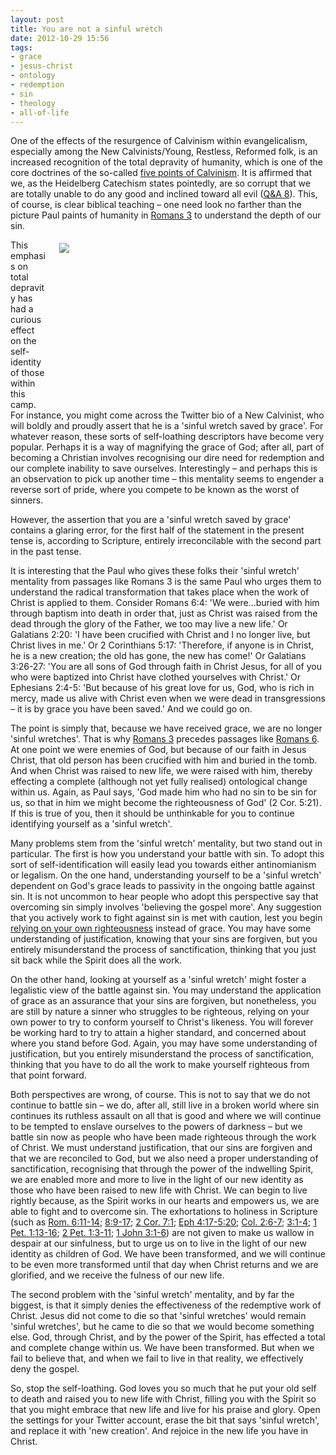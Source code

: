 ```yaml
---
layout: post
title: You are not a sinful wretch
date: 2012-10-29 15:56
tags:
- grace
- jesus-christ
- ontology
- redemption
- sin
- theology
- all-of-life
---
```

<p>One of the effects of the resurgence of Calvinism within evangelicalism, especially among the New Calvinists/Young, Restless, Reformed folk, is an increased recognition of the total depravity of humanity, which is one of the core doctrines of the so-called <a href="http://en.wikipedia.org/wiki/Calvinism#Five_points_of_Calvinism" target="_blank">five points of Calvinism</a>. It is affirmed that we, as the Heidelberg Catechism states pointedly, are so corrupt that we are totally unable to do any good and inclined toward all evil (<a href="http://www.crcna.org/pages/heidelberg_misery.cfm#QandA%208" target="_blank">Q&amp;A 8</a>). This, of course, is clear biblical teaching &ndash; one need look no farther than the picture Paul paints of humanity in <a href="http://www.biblegateway.com/passage/?search=romans%203&amp;version=NIV1984" target="_blank">Romans 3</a> to understand the depth of our sin.</p>
<div style="float: right; margin: 5px 1px 0px 20px; width: 425px; height: 263px;"><img src="https://dl.dropbox.com/u/3897986/Jake%20Blog%20Images/despair.jpg" /></div>
<p>This emphasis on total depravity has had a curious effect on the self-identity of those within this camp. For instance, you might come across the Twitter bio of a New Calvinist, who will boldly and proudly assert that he is a 'sinful wretch saved by grace'. For whatever reason, these sorts of self-loathing descriptors have  become very popular. Perhaps it is a way of magnifying the grace of God;  after all, part of becoming a Christian involves recognising our dire  need for redemption and our complete inability to save ourselves. Interestingly &ndash; and perhaps this is an observation to pick up another time &ndash; this mentality seems to engender a reverse sort of pride, where you compete to be known as the worst of sinners.</p>
<p>However, the assertion that you are a 'sinful wretch saved by grace' contains a glaring error, for the first half of the statement in the present tense is, according to Scripture, entirely irreconcilable with the second part in the past tense.</p>
<p>It is interesting that the Paul who gives these folks their 'sinful wretch' mentality from passages like Romans 3 is the same Paul who urges them to understand the radical transformation that takes place when the work of Christ is applied to them. Consider Romans 6:4: 'We were...buried with him through baptism into death in order that, just as Christ was raised from the dead through the glory of the Father, we too may live a new life.' Or Galatians 2:20: 'I have been crucified with Christ and I no longer live, but Christ lives in me.' Or 2 Corinthians 5:17: 'Therefore, if anyone is in Christ, he is a new creation; the old has gone, the new has come!' Or Galatians 3:26-27: 'You are all sons of God through faith in Christ Jesus, for all of you who were baptized into Christ have clothed yourselves with Christ.' Or Ephesians 2:4-5: 'But because of his great love for us, God, who is rich in mercy, made us alive with Christ even when we were dead in transgressions &ndash; it is by grace you have been saved.' And we could go on.</p>
<p>The point is simply that, because we have received grace, we are no longer 'sinful wretches'. That is why <a href="http://www.biblegateway.com/passage/?search=romans%203&amp;version=NIV1984" target="_blank">Romans 3</a> precedes passages like <a href="http://www.biblegateway.com/passage/?search=romans%206&amp;version=NIV1984" target="_blank">Romans 6</a>. At one point we were enemies of God, but because of our faith in Jesus Christ, that old person has been crucified with him and buried in the tomb. And when Christ was raised to new life, we were raised with him, thereby effecting a complete (although not yet fully realised) ontological change within us. Again, as Paul says, 'God made him who had no sin to be sin for us, so that in him we might become the righteousness of God' (2 Cor. 5:21). If this is true of you, then it should be unthinkable for you to continue identifying yourself as a 'sinful wretch'.</p>
<p>Many problems stem from the 'sinful wretch' mentality, but two stand out in particular. The first is how you understand your battle with sin. To adopt this sort of self-identification will easily lead you towards either antinomianism or legalism. On the one hand, understanding yourself to be a 'sinful wretch' dependent on God's grace leads to passivity in the ongoing battle against sin. It is not uncommon to hear people who adopt this perspective say that overcoming sin simply involves 'believing the gospel more'. Any suggestion that you actively work to fight against sin is met with caution, lest you begin <a href="http://blog.jakebelder.com/post/no-place-for-righteousness" target="_blank">relying on your own righteousness</a> instead of grace. You may have some understanding of justification, knowing that your sins are forgiven, but you entirely misunderstand the process of sanctification, thinking that you just sit back while the Spirit does all the work.</p>
<p>On the other hand, looking at yourself as a 'sinful wretch' might foster a legalistic view of the battle against sin. You may understand the application of grace as an assurance that your sins are forgiven, but nonetheless, you are still by nature a sinner who struggles to be righteous, relying on your own power to try to conform yourself to Christ's likeness. You will forever be working hard to try to attain a higher standard, and concerned about where you stand before God. Again, you may have some understanding of justification, but you entirely misunderstand the process of sanctification, thinking that you have to do all the work to make yourself righteous from that point forward.</p>
<p>Both perspectives are wrong, of course. This is not to say that we do not continue to battle sin &ndash; we do, after all, still live in a broken world where sin continues its ruthless assault on all that is good and where we will continue to be tempted to enslave ourselves to the powers of darkness &ndash; but we battle sin now as people who have been made righteous through the work of Christ. We must understand justification, that our sins are forgiven and that we are reconciled to God, but we also need a proper understanding of sanctification, recognising that through the power of the indwelling Spirit, we are enabled more and more to live in the light of our new identity as those who have been raised to new life with Christ. We can begin to live rightly because, as the Spirit works in our hearts and empowers us, we are able to fight and to overcome sin. The exhortations to holiness in Scripture (such as <a href="http://www.biblegateway.com/passage/?search=rom%206:11-14&amp;version=NIV1984" target="_blank">Rom. 6:11-14</a>; <a href="http://www.biblegateway.com/passage/?search=rom%208.9-17&amp;version=NIV1984" target="_blank">8:9-17</a>; <a href="http://www.biblegateway.com/passage/?search=2%20cor%207.1&amp;version=NIV1984" target="_blank">2 Cor. 7:1</a>; <a href="http://www.biblegateway.com/passage/?search=eph%204.17-5:20&amp;version=NIV1984" target="_blank">Eph 4:17-5:20</a>; <a href="http://www.biblegateway.com/passage/?search=col%202.6-7&amp;version=NIV1984" target="_blank">Col. 2:6-7</a>; <a href="http://www.biblegateway.com/passage/?search=col%203.1-4&amp;version=NIV1984" target="_blank">3:1-4</a>; <a href="http://www.biblegateway.com/passage/?search=1%20pet%201.13-16&amp;version=NIV1984" target="_blank">1 Pet. 1:13-16</a>; <a href="http://www.biblegateway.com/passage/?search=2%20pet%201.3-11&amp;version=NIV1984" target="_blank">2 Pet. 1:3-11</a>; <a href="http://www.biblegateway.com/passage/?search=1%20john%203.1-6&amp;version=NIV1984" target="_blank">1 John 3:1-6</a>) are not given to make us wallow in despair at our sinfulness, but to urge us on to live in the light of our new identity as children of God. We have been transformed, and we will continue to be even more transformed until that day when Christ returns and we are glorified, and we receive the fulness of our new life.</p>
<p>The second problem with the 'sinful wretch' mentality, and by far the biggest, is that it simply denies the effectiveness of the redemptive work of Christ. Jesus did not come to die so that 'sinful wretches' would remain 'sinful wretches', but he came to die so that we would become something else. God, through Christ, and by the power of the Spirit, has effected a total and complete change within us. We have been transformed. But when we fail to believe that, and when we fail to live in that reality, we effectively deny the gospel.</p>

So, stop the self-loathing. God loves you so much that he put your old self to death and raised you to new life with Christ, filling you with the Spirit so that you might embrace that new life and live for his praise and glory. Open the settings for your Twitter account, erase the bit that says 'sinful wretch', and replace it with 'new creation'. And rejoice in the new life you have in Christ.
